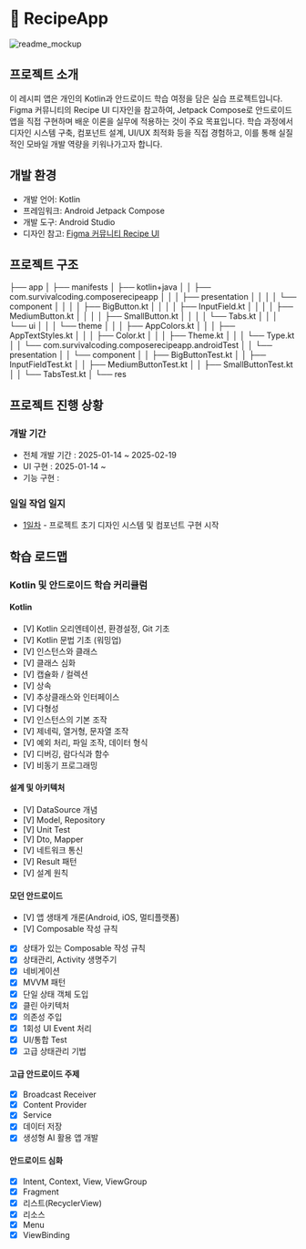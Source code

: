 # 🥘 RecipeApp

![readme_mockup](https://www.bing.com/images/blob?bcid=rxzIpuvaRPsHiQ)

## 프로젝트 소개

이 레시피 앱은 개인의 Kotlin과 안드로이드 학습 여정을 담은 실습 프로젝트입니다.
Figma 커뮤니티의 Recipe UI 디자인을 참고하여, Jetpack Compose로 안드로이드 앱을 직접 구현하며 배운 이론을 실무에 적용하는 것이 주요 목표입니다.
학습 과정에서 디자인 시스템 구축, 컴포넌트 설계, UI/UX 최적화 등을 직접 경험하고, 이를 통해 실질적인 모바일 개발 역량을 키워나가고자 합니다.

## 개발 환경

- 개발 언어: Kotlin
- 프레임워크: Android Jetpack Compose
- 개발 도구: Android Studio
- 디자인 참고: [Figma 커뮤니티 Recipe UI](https://www.figma.com/community/file/1117253657372214910/food-recipe-app)

## 프로젝트 구조
├── app
│   ├── manifests
│   ├── kotlin+java
│   │   ├── com.survivalcoding.composerecipeapp
│   │   │   ├── presentation
│   │   │   │   └── component
│   │   │   │       ├── BigButton.kt
│   │   │   │       ├── InputField.kt
│   │   │   │       ├── MediumButton.kt
│   │   │   │       ├── SmallButton.kt
│   │   │   │       └── Tabs.kt
│   │   │   └── ui
│   │   │       └── theme
│   │   │           ├── AppColors.kt
│   │   │           ├── AppTextStyles.kt
│   │   │           ├── Color.kt
│   │   │           ├── Theme.kt
│   │   │           └── Type.kt
│   │   └── com.survivalcoding.composerecipeapp.androidTest
│   │       └── presentation
│   │           └── component
│   │               ├── BigButtonTest.kt
│   │               ├── InputFieldTest.kt
│   │               ├── MediumButtonTest.kt
│   │               ├── SmallButtonTest.kt
│   │               └── TabsTest.kt
│   └── res

## 프로젝트 진행 상황

### 개발 기간
- 전체 개발 기간 : 2025-01-14 ~ 2025-02-19
- UI 구현 : 2025-01-14 ~
- 기능 구현 : 

### 일일 작업 일지
- [1일차](/docs/daily/2025-01-14.md) - 프로젝트 초기 디자인 시스템 및 컴포넌트 구현 시작

## 학습 로드맵

### Kotlin 및 안드로이드 학습 커리큘럼

#### Kotlin
- [V] Kotlin 오리엔테이션, 환경설정, Git 기초
- [V] Kotlin 문법 기초 (워밍업)
- [V] 인스턴스와 클래스
- [V] 클래스 심화
- [V] 캡슐화 / 컬렉션
- [V] 상속
- [V] 추상클래스와 인터페이스
- [V] 다형성
- [V] 인스턴스의 기본 조작
- [V] 제네릭, 열거형, 문자열 조작
- [V] 예외 처리, 파일 조작, 데이터 형식
- [V] 디버깅, 람다식과 함수
- [V] 비동기 프로그래밍

#### 설계 및 아키텍처
- [V] DataSource 개념
- [V] Model, Repository
- [V] Unit Test
- [V] Dto, Mapper
- [V] 네트워크 통신
- [V] Result 패턴
- [V] 설계 원칙

#### 모던 안드로이드
- [V] 앱 생태계 개론(Android, iOS, 멀티플랫폼)
- [V] Composable 작성 규칙
- [x] 상태가 있는 Composable 작성 규칙
- [x] 상태관리, Activity 생명주기
- [x] 네비게이션
- [x] MVVM 패턴
- [x] 단일 상태 객체 도입
- [x] 클린 아키텍처
- [x] 의존성 주입
- [x] 1회성 UI Event 처리
- [x] UI/통합 Test
- [x] 고급 상태관리 기법

#### 고급 안드로이드 주제
- [x] Broadcast Receiver
- [x] Content Provider
- [x] Service
- [x] 데이터 저장
- [x] 생성형 AI 활용 앱 개발

#### 안드로이드 심화
- [x] Intent, Context, View, ViewGroup
- [x] Fragment
- [x] 리스트(RecyclerView)
- [x] 리소스
- [x] Menu
- [x] ViewBinding